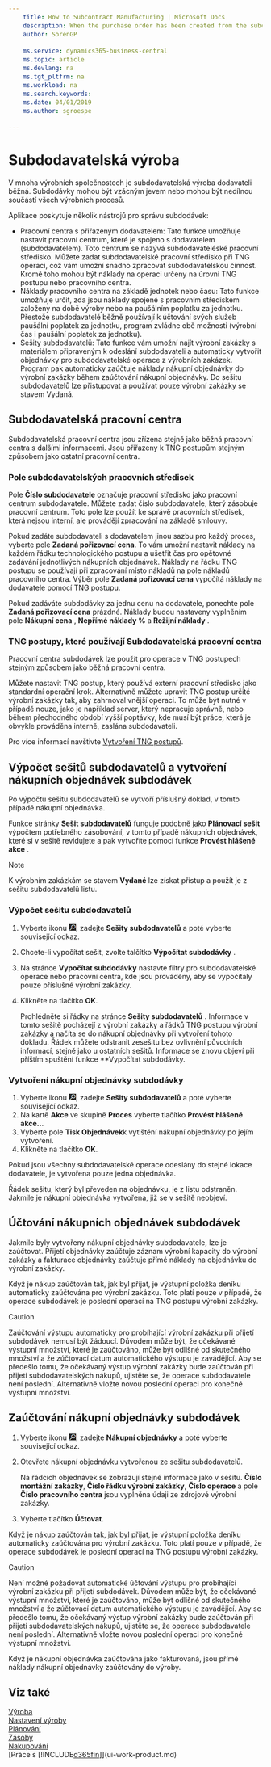 ```yaml
---
    title: How to Subcontract Manufacturing | Microsoft Docs
    description: When the purchase order has been created from the subcontractor worksheet, then it can be posted.
    author: SorenGP

    ms.service: dynamics365-business-central
    ms.topic: article
    ms.devlang: na
    ms.tgt_pltfrm: na
    ms.workload: na
    ms.search.keywords:
    ms.date: 04/01/2019
    ms.author: sgroespe

---
```

# Subdodavatelská výroba
V mnoha výrobních společnostech je subdodavatelská výroba dodavateli běžná. Subdodávky mohou být vzácným jevem nebo mohou být nedílnou součástí všech výrobních procesů.

Aplikace poskytuje několik nástrojů pro správu subdodávek:

- Pracovní centra s přiřazeným dodavatelem: Tato funkce umožňuje nastavit pracovní centrum, které je spojeno s dodavatelem (subdodavatelem). Toto centrum se nazývá subdodavateléské pracovní středisko. Můžete zadat subdodavatelské pracovní středisko při TNG operaci, což vám umožní snadno zpracovat subdodavatelskou činnost. Kromě toho mohou být náklady na operaci určeny na úrovni TNG postupu nebo pracovního centra.
- Náklady pracovního centra na základě jednotek nebo času: Tato funkce umožňuje určit, zda jsou náklady spojené s pracovním střediskem založeny na době výroby nebo na paušálním poplatku za jednotku. Přestože subdodavatelé běžně používají k účtování svých služeb paušální poplatek za jednotku, program zvládne obě možnosti (výrobní čas i paušální poplatek za jednotku).
- Sešity subdodavatelů: Tato funkce vám umožní najít výrobní zakázky s materiálem připraveným k odeslání subdodavateli a automaticky vytvořit objednávky pro subdodavatelské operace z výrobních zakázek. Program pak automaticky zaúčtuje náklady nákupní objednávky do výrobní zakázky během zaúčtování nákupní objednávky. Do sešitu subdodavatelů lze přistupovat a používat pouze výrobní zakázky se stavem Vydaná.

## Subdodavatelská pracovní centra
Subdodavatelská pracovní centra jsou zřízena stejně jako běžná pracovní centra s dalšími informacemi. Jsou přiřazeny k TNG postupům stejným způsobem jako ostatní pracovní centra.

### Pole subdodavatelských pracovních středisek
Pole **Číslo subdodavatele** označuje pracovní středisko jako pracovní centrum subdodavatele. Můžete zadat číslo subdodavatele, který zásobuje pracovní centrum. Toto pole lze použít ke správě pracovních středisek, která nejsou interní, ale provádějí zpracování na základě smlouvy.

Pokud zadáte subdodavateli s dodavatelem jinou sazbu pro každý proces, vyberte pole **Zadaná pořizovací cena**. To vám umožní nastavit náklady na každém řádku technologického postupu a ušetřit čas pro opětovné zadávání jednotlivých nákupních objednávek. Náklady na řádku TNG postupu se používají při zpracování místo nákladů na pole nákladů pracovního centra. Výběr pole **Zadaná pořizovací cena** vypočítá náklady na dodavatele pomocí TNG postupu.

Pokud zadáváte subdodávky za jednu cenu na dodavatele, ponechte pole **Zadaná pořizovací cena** prázdné. Náklady budou nastaveny vyplněním pole **Nákupní cena** , **Nepřímé náklady %** a **Režijní náklady** .

### TNG postupy, které používají Subdodavatelská pracovní centra
Pracovní centra subdodávek lze použít pro operace v TNG postupech stejným způsobem jako běžná pracovní centra.

Můžete nastavit TNG postup, který používá externí pracovní středisko jako standardní operační krok. Alternativně můžete upravit TNG postup určité výrobní zakázky tak, aby zahrnoval vnější operaci. To může být nutné v případě nouze, jako je například server, který nepracuje správně, nebo během přechodného období vyšší poptávky, kde musí být práce, která je obvykle prováděna interně, zaslána subdodavateli.

Pro více informací navštivte [Vytvoření TNG postupů](production-how-to-create-routings.md).

## Výpočet sešitů subdodavatelů a vytvoření nákupních objednávek subdodávek
Po výpočtu sešitu subdodavatelů se vytvoří příslušný doklad, v tomto případě nákupní objednávka.

Funkce stránky **Sešit subdodavatelů** funguje podobně jako **Plánovací sešit** výpočtem potřebného zásobování, v tomto případě nákupních objednávek, které si v sešitě revidujete a pak vytvoříte pomocí funkce **Provést hlášené akce** .

> [!NOTE]
> K výrobním zakázkám se stavem **Vydané** lze získat přístup a použít je z sešitu subdodavatelů listu.

### Výpočet sešitu subdodavatelů
1. Vyberte ikonu ![Žárovky, která otevře funkci Řekněte mi](media/ui-search/search_small.png "Řekněte mi, co chcete dělat"), zadejte **Sešity subdodavatelů** a poté vyberte související odkaz.
2. Chcete-li vypočítat sešit, zvolte talčítko **Výpočítat subdodávky** .
3. Na stránce **Vypočítat subdodávky** nastavte filtry pro subdodavatelské operace nebo pracovní centra, kde jsou prováděny, aby se vypočítaly pouze příslušné výrobní zakázky.
4. Klikněte na tlačítko **OK**.

   Prohlédněte si řádky na stránce **Sešity subdodavatelů** . Informace v tomto sešitě pocházejí z výrobní zakázky a řádků TNG postupu výrobní zakázky a načíta se do nákupní objednávky při vytvoření tohoto dokladu. Řádek můžete odstranit zesešitu bez ovlivnění původních informací, stejně jako u ostatních sešitů. Informace se znovu objeví při příštím spuštění funkce **Vypočítat subdodávky<x4 />.

### Vytvoření nákupní objednávky subdodávky
1. Vyberte ikonu ![Žárovky, která otevře funkci Řekněte mi](media/ui-search/search_small.png "Řekněte mi, co chcete dělat"), zadejte **Sešity subdodavatelů** a poté vyberte související odkaz.
2. Na kartě **Akce** ve skupině **Proces** vyberte tlačítko **Provést hlášené akce..**.
3. Vyberte pole **Tisk Objednávek**k vytištění nákupní objednávky po jejím vytvoření.
4. Klikněte na tlačítko **OK**.

Pokud jsou všechny subdodavatelské operace odeslány do stejné lokace dodavatele, je vytvořena pouze jedna objednávka.

Řádek sešitu, který byl převeden na objednávku, je z listu odstraněn. Jakmile je nákupní objednávka vytvořena, již se v sešitě neobjeví.

## Účtování nákupních objednávek subdodávek
Jakmile byly vytvořeny nákupní objednávky subdodavatele, lze je zaúčtovat. Přijetí objednávky zaúčtuje záznam výrobní kapacity do výrobní zakázky a fakturace objednávky zaúčtuje přímé náklady na objednávku do výrobní zakázky.

Když je nákup zaúčtován tak, jak byl přijat, je výstupní položka deníku automaticky zaúčtována pro výrobní zakázku. Toto platí pouze v případě, že operace subdodávek je poslední operací na TNG postupu výrobní zakázky.

> [!CAUTION]
> Zaúčtování výstupu automaticky pro probíhající výrobní zakázku při přijetí subdodávek nemusí být žádoucí. Důvodem může být, že očekávané výstupní množství, které je zaúčtováno, může být odlišné od skutečného množství a že zúčtovací datum automatického výstupu je zavádějící.
> Aby se předešlo tomu, že očekávaný výstup výrobní zakázky bude zaúčtován při přijetí subdodavatelských nákupů, ujistěte se, že operace subdodavatele není poslední. Alternativně vložte novou poslední operaci pro konečné výstupní množství.
> 
## Zaúčtování nákupní objednávky subdodávek
1. Vyberte ikonu ![Žárovky, která otevře funkci Řekněte mi](media/ui-search/search_small.png "Řekněte mi, co chcete dělat"), zadejte **Nákupní objednávky** a poté vyberte související odkaz.
2. Otevřete nákupní objednávku vytvořenou ze sešitu subdodavatelů.

   Na řádcích objednávek se zobrazují stejné informace jako v sešitu. **Číslo  montážní zakázky**, **Číslo  řádku výrobní zakázky**, **Číslo operace** a pole **Číslo pracovního centra** jsou vyplněna údaji ze zdrojové výrobní zakázky.

3. Vyberte tlačítko **Účtovat**.

Když je nákup zaúčtován tak, jak byl přijat, je výstupní položka deníku automaticky zaúčtována pro výrobní zakázku. Toto platí pouze v případě, že operace subdodávek je poslední operací na TNG postupu výrobní zakázky.

> [!CAUTION]
Není možné požadovat automatické účtování výstupu pro probíhající výrobní zakázku při přijetí subdodávek. Důvodem může být, že očekávané výstupní množství, které je zaúčtováno, může být odlišné od skutečného množství a že zúčtovací datum automatického výstupu je zavádějící.
Aby se předešlo tomu, že očekávaný výstup výrobní zakázky bude zaúčtován při přijetí subdodavatelských nákupů, ujistěte se, že operace subdodavatele není poslední. Alternativně vložte novou poslední operaci pro konečné výstupní množství.

Když je nákupní objednávka zaúčtována jako fakturovaná, jsou přímé náklady nákupní objednávky zaúčtovány do výroby.

## Viz také
[Výroba](production-manage-manufacturing.md)  
[Nastavení výroby](production-configure-production-processes.md)  
[Plánování](production-planning.md)  
[Zásoby](inventory-manage-inventory.md)  
[Nakupování](purchasing-manage-purchasing.md)  
[Práce s [!INCLUDE[d365fin](includes/d365fin_md.md)]](ui-work-product.md)
